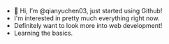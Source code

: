 - 👋 Hi, I’m @qianyuchen03, 
just started using Github!
- I'm interested in pretty much everything right now. 
- Definitely want to look more into web development!
- Learning the basics.

<!---
qianyuchen03/qianyuchen03 is a ✨ special ✨ repository because its `README.md` (this file) appears on your GitHub profile.
You can click the Preview link to take a look at your changes.
--->
